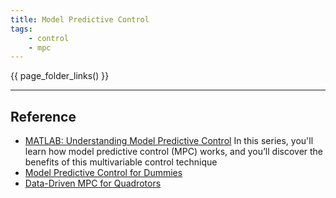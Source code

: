 ```yaml
---
title: Model Predictive Control
tags:
    - control
    - mpc
---
```



{{ page_folder_links() }}


---

## Reference
- [MATLAB: Understanding Model Predictive Control](https://youtube.com/playlist?list=PLn8PRpmsu08ozoeoXgxPSBKLyd4YEHww8&si=8H5tQd2ZnQydNRJY) In this series, you'll learn how model predictive control (MPC) works, and you’ll discover the benefits of this multivariable control technique
- [Model Predictive Control for Dummies](https://adityang5.medium.com/model-predictive-control-for-dummies-904c0f7e184d)
- [Data-Driven MPC for Quadrotors](https://github.com/uzh-rpg/data_driven_mpc)